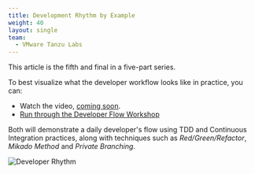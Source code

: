 ```yaml
---
title: Development Rhythm by Example
weight: 40
layout: single
team:
  - VMware Tanzu Labs
---
```

This article is the fifth and final in a five-part series.

To best visualize what the developer workflow looks like in practice,
you can:

- Watch the video, [coming soon](https://github.com/vmware-tanzu/tanzu-dev-portal/issues/1097).
- [Run through the Developer Flow Workshop](../../../workshops/dev-workflow)

Both will demonstrate a daily developer's flow using TDD and
Continuous Integration practices,
along with techniques such as *Red/Green/Refactor*, *Mikado Method*
and *Private Branching*.

![Developer Rhythm](/images/outcomes/application-development-rhythm/developer-rhythm-programmer.jpg)